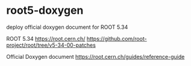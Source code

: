 # root5-doxygen

deploy official doxygen document for ROOT 5.34

ROOT 5.34 
https://root.cern.ch/ 
https://github.com/root-project/root/tree/v5-34-00-patches

Official Doxygen document 
https://root.cern.ch/guides/reference-guide
